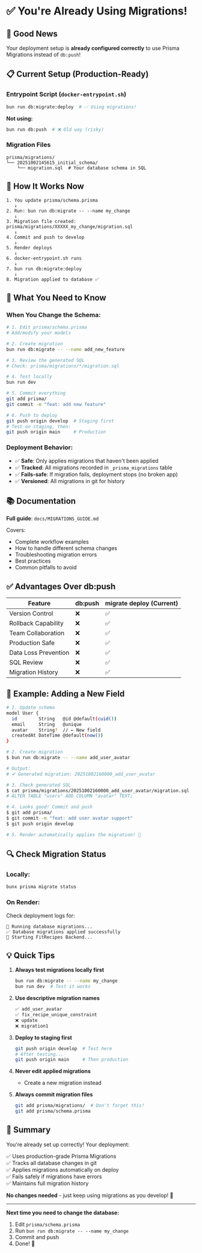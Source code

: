 # ✅ You're Already Using Migrations!

## 🎉 Good News

Your deployment setup is **already configured correctly** to use Prisma Migrations instead of `db:push`!

## 📋 Current Setup (Production-Ready)

### **Entrypoint Script** (`docker-entrypoint.sh`)
```bash
bun run db:migrate:deploy  # ✅ Using migrations!
```

**Not using:**
```bash
bun run db:push  # ❌ Old way (risky)
```

### **Migration Files**
```
prisma/migrations/
└── 20251002145615_initial_schema/
    └── migration.sql  # Your database schema in SQL
```

## 🔄 How It Works Now

```
1. You update prisma/schema.prisma
   ↓
2. Run: bun run db:migrate -- --name my_change
   ↓
3. Migration file created: prisma/migrations/XXXXX_my_change/migration.sql
   ↓
4. Commit and push to develop
   ↓
5. Render deploys
   ↓
6. docker-entrypoint.sh runs
   ↓
7. bun run db:migrate:deploy
   ↓
8. Migration applied to database ✅
```

## 🎯 What You Need to Know

### **When You Change the Schema:**

```bash
# 1. Edit prisma/schema.prisma
# Add/modify your models

# 2. Create migration
bun run db:migrate -- --name add_new_feature

# 3. Review the generated SQL
# Check: prisma/migrations/*/migration.sql

# 4. Test locally
bun run dev

# 5. Commit everything
git add prisma/
git commit -m "feat: add new feature"

# 6. Push to deploy
git push origin develop  # Staging first
# Test on staging, then:
git push origin main     # Production
```

### **Deployment Behavior:**

- ✅ **Safe**: Only applies migrations that haven't been applied
- ✅ **Tracked**: All migrations recorded in `_prisma_migrations` table
- ✅ **Fails-safe**: If migration fails, deployment stops (no broken app)
- ✅ **Versioned**: All migrations in git for history

## 📚 Documentation

**Full guide**: `docs/MIGRATIONS_GUIDE.md`

Covers:
- Complete workflow examples
- How to handle different schema changes
- Troubleshooting migration errors
- Best practices
- Common pitfalls to avoid

## ✅ Advantages Over db:push

| Feature | db:push | migrate deploy (Current) |
|---------|---------|--------------------------|
| Version Control | ❌ | ✅ |
| Rollback Capability | ❌ | ✅ |
| Team Collaboration | ❌ | ✅ |
| Production Safe | ❌ | ✅ |
| Data Loss Prevention | ❌ | ✅ |
| SQL Review | ❌ | ✅ |
| Migration History | ❌ | ✅ |

## 🚀 Example: Adding a New Field

```bash
# 1. Update schema
model User {
  id        String   @id @default(cuid())
  email     String   @unique
  avatar    String?  // ← New field
  createdAt DateTime @default(now())
}

# 2. Create migration
$ bun run db:migrate -- --name add_user_avatar

# Output:
# ✔ Generated migration: 20251002160000_add_user_avatar

# 3. Check generated SQL
$ cat prisma/migrations/20251002160000_add_user_avatar/migration.sql
# ALTER TABLE "users" ADD COLUMN "avatar" TEXT;

# 4. Looks good! Commit and push
$ git add prisma/
$ git commit -m "feat: add user avatar support"
$ git push origin develop

# 5. Render automatically applies the migration! 🎉
```

## 🔍 Check Migration Status

### **Locally:**
```bash
bunx prisma migrate status
```

### **On Render:**
Check deployment logs for:
```
🔄 Running database migrations...
✅ Database migrations applied successfully
🚀 Starting FitRecipes Backend...
```

## 💡 Quick Tips

1. **Always test migrations locally first**
   ```bash
   bun run db:migrate -- --name my_change
   bun run dev  # Test it works
   ```

2. **Use descriptive migration names**
   ```bash
   ✅ add_user_avatar
   ✅ fix_recipe_unique_constraint
   ❌ update
   ❌ migration1
   ```

3. **Deploy to staging first**
   ```bash
   git push origin develop  # Test here
   # After testing...
   git push origin main     # Then production
   ```

4. **Never edit applied migrations**
   - Create a new migration instead

5. **Always commit migration files**
   ```bash
   git add prisma/migrations/  # Don't forget this!
   git add prisma/schema.prisma
   ```

## 🎉 Summary

You're already set up correctly! Your deployment:

✅ Uses production-grade Prisma Migrations  
✅ Tracks all database changes in git  
✅ Applies migrations automatically on deploy  
✅ Fails safely if migrations have errors  
✅ Maintains full migration history  

**No changes needed** - just keep using migrations as you develop! 🚀

---

**Next time you need to change the database:**
1. Edit `prisma/schema.prisma`
2. Run `bun run db:migrate -- --name my_change`
3. Commit and push
4. Done! 🎊
